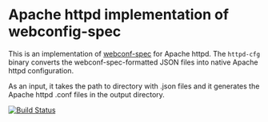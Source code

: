 # Apache httpd implementation of webconfig-spec

This is an implementation of [webconf-spec](https://github.com/micro-webapps/webconf-spec) for Apache httpd. The `httpd-cfg` binary converts the webconf-spec-formatted JSON files into native Apache httpd configuration.

As an input, it takes the path to directory with .json files and it generates the Apache httpd .conf files in the output directory.

[![Build Status](https://travis-ci.org/micro-webapps/httpd-cfg.svg)](https://travis-ci.org/micro-webapps/httpd-cfg)
